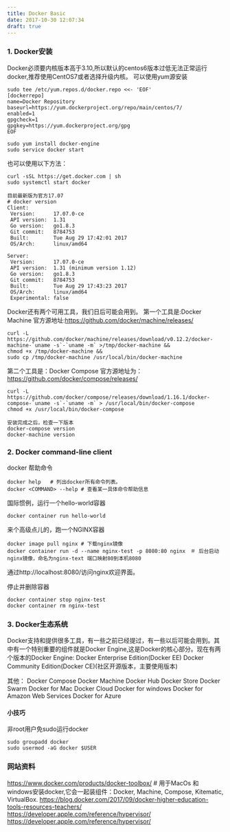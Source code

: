 ```yaml
---
title: Docker Basic
date: 2017-10-30 12:07:34
draft: true
---
```

### 1. Docker安装
Docker必须要内核版本高于3.10,所以默认的centos6版本过低无法正常运行docker,推荐使用CentOS7或者选择升级内核。
可以使用yum源安装
```
sudo tee /etc/yum.repos.d/docker.repo <<- 'EOF'
[dockerrepo]
name=Docker Repository
baseurl=https://yum.dockerproject.org/repo/main/centos/7/
enabled=1
gpgcheck=1
gpgkey=https://yum.dockerproject.org/gpg
EOF

sudo yum install docker-engine
sudo service docker start
```

也可以使用以下方法：
```
curl -sSL https://get.docker.com | sh
sudo systemctl start docker
```

```
目前最新版为官方17.07
# docker version
Client:
 Version:      17.07.0-ce
 API version:  1.31
 Go version:   go1.8.3
 Git commit:   8784753
 Built:        Tue Aug 29 17:42:01 2017
 OS/Arch:      linux/amd64

Server:
 Version:      17.07.0-ce
 API version:  1.31 (minimum version 1.12)
 Go version:   go1.8.3
 Git commit:   8784753
 Built:        Tue Aug 29 17:43:23 2017
 OS/Arch:      linux/amd64
 Experimental: false
```
Docker还有两个可用工具，我们日后可能会用到。
第一个工具是:Docker Machine
官方源地址:https://github.com/docker/machine/releases/
```
curl -L https://github.com/docker/machine/releases/download/v0.12.2/docker-machine-`uname -s`-`uname -m` >/tmp/docker-machine &&
chmod +x /tmp/docker-machine &&
sudo cp /tmp/docker-machine /usr/local/bin/docker-machine
```
第二个工具是：Docker Compose
官方源地址为：https://github.com/docker/compose/releases/
```
curl -L https://github.com/docker/compose/releases/download/1.16.1/docker-compose-`uname -s`-`uname -m` > /usr/local/bin/docker-compose
chmod +x /usr/local/bin/docker-compose
```

```
安装完成之后，检查一下版本
docker-compose version
docker-machine version
```


### 2. Docker command-line client
docker 帮助命令
```
docker help   # 列出docker所有命令列表。
docker <COMMAND> --help # 查看某一具体命令帮助信息
```
国际惯例，运行一个hello-world容器
```
docker container run hello-world
```
来个高级点儿的，跑一个NGINX容器
```
docker image pull nginx # 下载nginx镜像
docker container run -d --name nginx-test -p 8080:80 nginx　＃ 后台启动nginx镜像，命名为nginx-text 端口映射80到本机8080
```
通过http://localhost:8080/访问nginx欢迎界面。

停止并删除容器
```
docker container stop nginx-test
docker container rm nginx-test
```
### 3. Docker生态系统
Docker支持和提供很多工具，有一些之前已经提过，有一些以后可能会用到。其中有一个特别重要的组件就是Docker Engine,这是Docker的核心部分。现在有两个版本的Docker Engine:
Docker Enterprise Edition(Docker EE)
Docker Community  Edition(Docker CE)(社区开源版本，主要使用版本)

其他：
Docker Compose
Docker Machine
Docker Hub
Docker Store
Docker Swarm
Docker for Mac
Docker Cloud
Docker for windows
Docker for Amazon Web Services
Docker for Azure

#### 小技巧
非root用户免sudo运行docker
```
sudo groupadd docker
sudo usermod -aG docker $USER
```



### 网站资料
https://www.docker.com/products/docker-toolbox/  # 用于MacOs 和　windows安装docker,它会一起装组件：Docker, Machine, Compose, Kitematic, VirtualBox.
https://blog.docker.com/2017/09/docker-higher-education-tools-resources-teachers/
https://developer.apple.com/reference/hypervisor/
https://developer.apple.com/reference/hypervisor/
